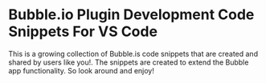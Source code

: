 # Bubble.io Plugin Development Code Snippets For VS Code

This is a growing collection of Bubble.is code snippets that are created and shared by users like you!.  The snippets are created to extend the Bubble app functionality.  So look around and enjoy!
